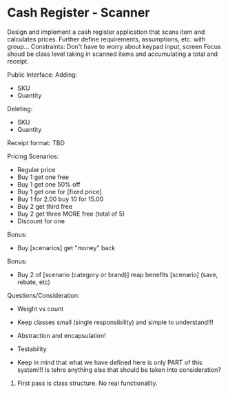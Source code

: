 # Cash Register - Scanner

Design and implement a cash register application that scans item and calculates prices.
Further define requirements, assumptions, etc. with group...
Constraints: Don't have to worry about keypad input, screen
Focus shoud be class level taking in scanned items and accumulating a total and receipt.

Public Interface:
Adding:
- SKU
- Quantity

Deleting:
- SKU
- Quantity

Receipt format: TBD

Pricing Scenarios:
- Regular price
- Buy 1 get one free
- Buy 1 get one 50% off
- Buy 1 get one for [fixed price]
- Buy 1 for 2.00 buy 10 for 15.00
- Buy 2 get third free
- Buy 2 get three MORE free (total of 5)
- Discount for one

Bonus:
- Buy [scenarios] get "money" back

Bonus:
- Buy 2 of [scenario (category or brand)] reap benefits [scenario] (save, rebate, etc)

Questions/Consideration:
- Weight vs count

- Keep classes small (single responsibility) and simple to understand!!!
- Abstraction and encapsulation!
- Testability
- Keep in mind that what we have defined here is only PART of this system!!! Is tehre anything else that should be taken into consideration?

1. First pass is class structure. No real functionality.


